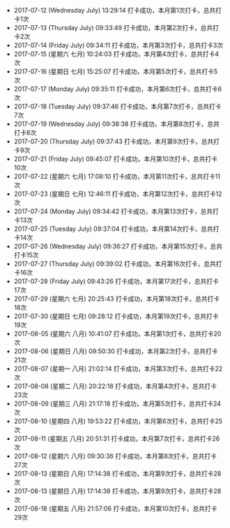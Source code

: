 - 2017-07-12 (Wednesday July) 13:29:14 打卡成功，本月第1次打卡，总共打卡1次
- 2017-07-13 (Thursday July) 09:33:49 打卡成功，本月第2次打卡，总共打卡2次
- 2017-07-14 (Friday July) 09:34:11 打卡成功，本月第3次打卡，总共打卡3次
- 2017-07-15 (星期六 七月) 10:24:03 打卡成功，本月第4次打卡，总共打卡4次
- 2017-07-16 (星期日 七月) 15:25:07 打卡成功，本月第5次打卡，总共打卡5次
- 2017-07-17 (Monday July) 09:35:11 打卡成功，本月第6次打卡，总共打卡6次
- 2017-07-18 (Tuesday July) 09:37:46 打卡成功，本月第7次打卡，总共打卡7次
- 2017-07-19 (Wednesday July) 09:38:38 打卡成功，本月第8次打卡，总共打卡8次
- 2017-07-20 (Thursday July) 09:37:43 打卡成功，本月第9次打卡，总共打卡9次
- 2017-07-21 (Friday July) 09:45:07 打卡成功，本月第10次打卡，总共打卡10次
- 2017-07-22 (星期六 七月) 17:08:10 打卡成功，本月第11次打卡，总共打卡11次
- 2017-07-23 (星期日 七月) 12:46:11 打卡成功，本月第12次打卡，总共打卡12次
- 2017-07-24 (Monday July) 09:34:42 打卡成功，本月第13次打卡，总共打卡13次
- 2017-07-25 (Tuesday July) 09:37:04 打卡成功，本月第14次打卡，总共打卡14次
- 2017-07-26 (Wednesday July) 09:36:27 打卡成功，本月第15次打卡，总共打卡15次
- 2017-07-27 (Thursday July) 09:39:02 打卡成功，本月第16次打卡，总共打卡16次
- 2017-07-28 (Friday July) 09:43:26 打卡成功，本月第17次打卡，总共打卡17次
- 2017-07-29 (星期六 七月) 20:25:43 打卡成功，本月第18次打卡，总共打卡18次
- 2017-07-30 (星期日 七月) 09:28:12 打卡成功，本月第19次打卡，总共打卡19次
- 2017-08-05 (星期六 八月) 10:41:07 打卡成功，本月第1次打卡，总共打卡20次
- 2017-08-06 (星期日 八月) 09:50:30 打卡成功，本月第2次打卡，总共打卡21次
- 2017-08-07 (星期一 八月) 21:02:14 打卡成功，本月第3次打卡，总共打卡22次
- 2017-08-08 (星期二 八月) 20:22:18 打卡成功，本月第4次打卡，总共打卡23次
- 2017-08-09 (星期三 八月) 21:17:18 打卡成功，本月第5次打卡，总共打卡24次
- 2017-08-10 (星期四 八月) 19:53:22 打卡成功，本月第6次打卡，总共打卡25次
- 2017-08-11 (星期五 八月) 20:51:31 打卡成功，本月第7次打卡，总共打卡26次
- 2017-08-12 (星期六 八月) 09:30:36 打卡成功，本月第8次打卡，总共打卡27次
- 2017-08-13 (星期日 八月) 17:14:38 打卡成功，本月第9次打卡，总共打卡28次
- 2017-08-13 (星期日 八月) 17:14:38 打卡成功，本月第9次打卡，总共打卡28次
- 2017-08-18 (星期五 八月) 21:57:06 打卡成功，本月第10次打卡，总共打卡29次
